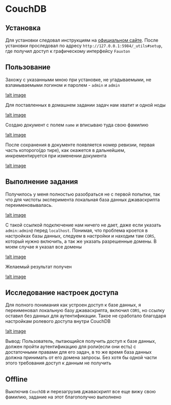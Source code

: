# CouchDB

## Установка

Для установки следовал инструкциям на [официальном сайте](https://docs.couchdb.org/en/stable/install/windows.html).
После установки проследовал по адресу `http://127.0.0.1:5984/_utils#setup`, где получил доступ к графическому интерфейсу `Fauxton`

## Пользование

Захожу с указанными мною при установке, не угадываемыми, не взламываемыми логином и паролем - `admin` и `admin`

[!alt image](https://github.com/tdarbinyan/sbertech-dbs/blob/main/homework3/images/image1.png?raw=true)

Для поставленных в домашнем задании задач нам хватит и одной ноды

[!alt image](https://github.com/tdarbinyan/sbertech-dbs/blob/main/homework3/images/image2.png?raw=true)

Создаю документ с полем `name` и вписываю туда свою фамилию

[!alt image](https://github.com/tdarbinyan/sbertech-dbs/blob/main/homework3/images/image3.png?raw=true)

После сохранения в документе появляется номер ревизии, первая часть которого(до тире), как окажется в дальнейшем, инкрементируется при изменении документа

[!alt image](https://github.com/tdarbinyan/sbertech-dbs/blob/main/homework3/images/image4.png?raw=true)

## Выполнение задания

Получилось у меня полностью разобраться не с первой попытки, так что для чистоты эксперимента локальная база данных джаваскрипта переименовывалась.

[!alt image](https://github.com/tdarbinyan/sbertech-dbs/blob/main/homework3/images/image5.png?raw=true)

С такой ссылкой подключение нам ничего не дает, даже если указать `admin:admin@` перед `localhost`.
Понимая, что проблема кроется в настройках базы данных, следуем в настройки и находим там `CORS`, который нужно включить, а так же указать разрешенные домены. В моем случае я указал все домены

[!alt image](https://github.com/tdarbinyan/sbertech-dbs/blob/main/homework3/images/image6.png?raw=true)

Желаемый результат получен

[!alt image](https://github.com/tdarbinyan/sbertech-dbs/blob/main/homework3/images/image7.png?raw=true)

## Исследование настроек доступа

Для полного понимания как устроен доступ к базе данных, я переименовал локальную базу джаваскрипта, включил `CORS`, но ссылку оставил без данных для аутентификации. Такое не сработало благодаря настройкам ролевого доступа внутри CouchDB

[!alt image](https://github.com/tdarbinyan/sbertech-dbs/blob/main/homework3/images/image8.png?raw=true)

Вывод: Пользователь, пытающийся получить доступ к базе данных, должен пройти аутентификацию для роли(если они есть) с достаточными правами для его задач, в то же время база данных должна принимать от его домена запросы. Без хотя бы одной части этого требования доступ к данным не получить

## Offline

Выключив `CouchDB` и перезагрузив джаваскрипт все еще вижу свою фамилию, задание на этот благополучно выполнено



